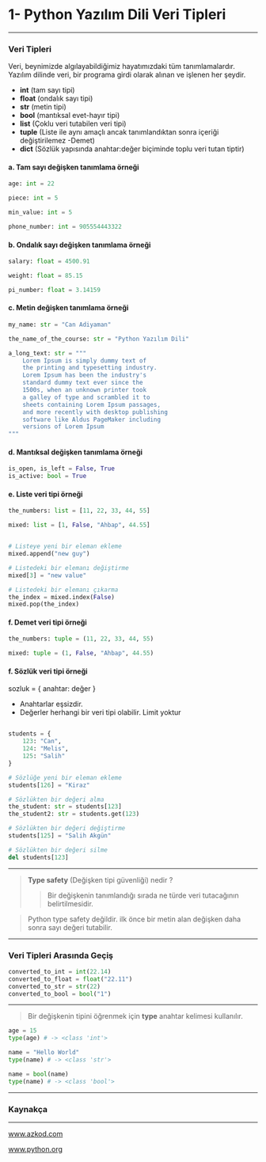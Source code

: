 # 1- Python Yazılım Dili Veri Tipleri
_________________________________________________________

### Veri Tipleri

Veri, beynimizde algılayabildiğimiz hayatımızdaki tüm tanımlamalardır.
Yazılım dilinde veri, bir programa girdi olarak alınan ve işlenen her şeydir.

- **int** (tam sayı tipi)
- **float** (ondalık sayı tipi)
- **str** (metin tipi)
- **bool** (mantıksal evet-hayır tipi)
- **list** (Çoklu veri tutabilen veri tipi)
- **tuple** (Liste ile aynı amaçlı ancak tanımlandıktan sonra içeriği değiştirilemez -Demet)
- **dict** (Sözlük yapısında anahtar:değer biçiminde toplu veri tutan tiptir)


#### a. Tam sayı değişken tanımlama örneği

~~~~python
age: int = 22

piece: int = 5

min_value: int = 5

phone_number: int = 905554443322

~~~~

#### b. Ondalık sayı değişken tanımlama örneği

~~~~python
salary: float = 4500.91

weight: float = 85.15

pi_number: float = 3.14159

~~~~

#### c. Metin değişken tanımlama örneği

~~~~python
my_name: str = "Can Adiyaman"

the_name_of_the_course: str = "Python Yazılım Dili"

a_long_text: str = """
    Lorem Ipsum is simply dummy text of 
    the printing and typesetting industry. 
    Lorem Ipsum has been the industry's 
    standard dummy text ever since the 
    1500s, when an unknown printer took 
    a galley of type and scrambled it to
    sheets containing Lorem Ipsum passages, 
    and more recently with desktop publishing 
    software like Aldus PageMaker including 
    versions of Lorem Ipsum
"""
~~~~

#### d. Mantıksal değişken tanımlama örneği

~~~~python
is_open, is_left = False, True
is_active: bool = True
~~~~

#### e. Liste veri tipi örneği

~~~~python
the_numbers: list = [11, 22, 33, 44, 55]

mixed: list = [1, False, "Ahbap", 44.55]


# Listeye yeni bir eleman ekleme
mixed.append("new guy")

# Listedeki bir elemanı değiştirme
mixed[3] = "new value"

# Listedeki bir elemanı çıkarma
the_index = mixed.index(False)
mixed.pop(the_index)
~~~~

#### f. Demet veri tipi örneği

~~~~python
the_numbers: tuple = (11, 22, 33, 44, 55)

mixed: tuple = (1, False, "Ahbap", 44.55)
~~~~

#### f. Sözlük veri tipi örneği

sozluk = { anahtar: değer }

- Anahtarlar eşsizdir.
- Değerler herhangi bir veri tipi olabilir. Limit yoktur

~~~~python

students = {
    123: "Can",
    124: "Melis",
    125: "Salih"
}

# Sözlüğe yeni bir eleman ekleme
students[126] = "Kiraz"

# Sözlükten bir değeri alma
the_student: str = students[123]
the_student2: str = students.get(123)

# Sözlükten bir değeri değiştirme
students[125] = "Salih Akgün"

# Sözlükten bir değeri silme
del students[123]

~~~~

____________________________________________________________________
> **Type safety** (Değişken tipi güvenliği) nedir ?
>> Bir değişkenin tanımlandığı sırada ne türde veri tutacağının belirtilmesidir.

> Python type safety değildir. ilk önce bir metin alan değişken daha sonra sayı değeri tutabilir.
____________________________________________________________________

### Veri Tipleri Arasında Geçiş

~~~python
converted_to_int = int(22.14)
converted_to_float = float("22.11")
converted_to_str = str(22)
converted_to_bool = bool("1")
~~~

____________________________________________________________________
> Bir değişkenin tipini öğrenmek için **type** anahtar kelimesi kullanılır.
~~~python
age = 15
type(age) # -> <class 'int'>

name = "Hello World"
type(name) # -> <class 'str'>

name = bool(name)
type(name) # -> <class 'bool'>
~~~
____________________________________________________________________

### Kaynakça
____________________________________________________________________

www.azkod.com

www.python.org
